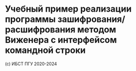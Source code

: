 # Учебный пример реализации программы зашифрования/расшифрования методом Виженера с интерфейсом командной строки

(с) ИБСТ ПГУ 2020-2024
